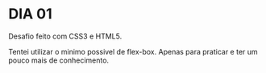 # DIA 01

Desafio feito com CSS3 e HTML5.

Tentei utilizar o minimo possivel de flex-box. Apenas para praticar e ter um pouco mais de conhecimento.